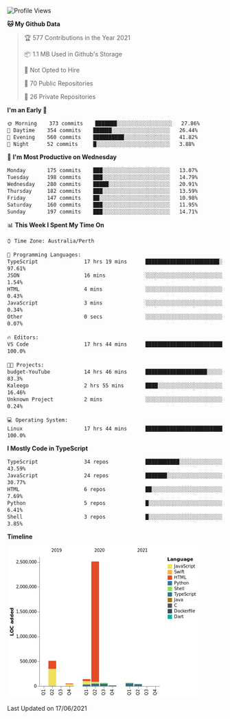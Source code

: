 <!--START_SECTION:waka-->
![Profile Views](http://img.shields.io/badge/Profile%20Views-5-blue)

**🐱 My Github Data** 

> 🏆 577 Contributions in the Year 2021
 > 
> 📦 1.1 MB Used in Github's Storage 
 > 
> 🚫 Not Opted to Hire
 > 
> 📜 70 Public Repositories 
 > 
> 🔑 26 Private Repositories  
 > 
**I'm an Early 🐤** 

```text
🌞 Morning    373 commits    ███████░░░░░░░░░░░░░░░░░░   27.86% 
🌆 Daytime    354 commits    ██████░░░░░░░░░░░░░░░░░░░   26.44% 
🌃 Evening    560 commits    ██████████░░░░░░░░░░░░░░░   41.82% 
🌙 Night      52 commits     █░░░░░░░░░░░░░░░░░░░░░░░░   3.88%

```
📅 **I'm Most Productive on Wednesday** 

```text
Monday       175 commits    ███░░░░░░░░░░░░░░░░░░░░░░   13.07% 
Tuesday      198 commits    ███░░░░░░░░░░░░░░░░░░░░░░   14.79% 
Wednesday    280 commits    █████░░░░░░░░░░░░░░░░░░░░   20.91% 
Thursday     182 commits    ███░░░░░░░░░░░░░░░░░░░░░░   13.59% 
Friday       147 commits    ██░░░░░░░░░░░░░░░░░░░░░░░   10.98% 
Saturday     160 commits    ███░░░░░░░░░░░░░░░░░░░░░░   11.95% 
Sunday       197 commits    ███░░░░░░░░░░░░░░░░░░░░░░   14.71%

```


📊 **This Week I Spent My Time On** 

```text
⌚︎ Time Zone: Australia/Perth

💬 Programming Languages: 
TypeScript               17 hrs 19 mins      ████████████████████████░   97.61% 
JSON                     16 mins             ░░░░░░░░░░░░░░░░░░░░░░░░░   1.54% 
HTML                     4 mins              ░░░░░░░░░░░░░░░░░░░░░░░░░   0.43% 
JavaScript               3 mins              ░░░░░░░░░░░░░░░░░░░░░░░░░   0.34% 
Other                    0 secs              ░░░░░░░░░░░░░░░░░░░░░░░░░   0.07%

🔥 Editors: 
VS Code                  17 hrs 44 mins      █████████████████████████   100.0%

🐱‍💻 Projects: 
budget-YouTube           14 hrs 46 mins      ████████████████████░░░░░   83.3% 
Kaleego                  2 hrs 55 mins       ████░░░░░░░░░░░░░░░░░░░░░   16.46% 
Unknown Project          2 mins              ░░░░░░░░░░░░░░░░░░░░░░░░░   0.24%

💻 Operating System: 
Linux                    17 hrs 44 mins      █████████████████████████   100.0%

```

**I Mostly Code in TypeScript** 

```text
TypeScript               34 repos            ███████████░░░░░░░░░░░░░░   43.59% 
JavaScript               24 repos            ███████░░░░░░░░░░░░░░░░░░   30.77% 
HTML                     6 repos             ██░░░░░░░░░░░░░░░░░░░░░░░   7.69% 
Python                   5 repos             █░░░░░░░░░░░░░░░░░░░░░░░░   6.41% 
Shell                    3 repos             █░░░░░░░░░░░░░░░░░░░░░░░░   3.85%

```


**Timeline**

![Chart not found](https://raw.githubusercontent.com/NWylynko/NWylynko/main/charts/bar_graph.png) 


 Last Updated on 17/06/2021
<!--END_SECTION:waka-->
